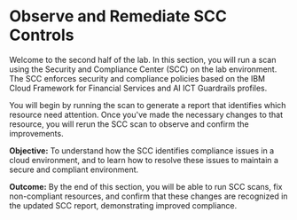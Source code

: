 # Observe and Remediate SCC Controls

Welcome to the second half of the lab. In this section, you will run a scan using the Security and Compliance Center (SCC) on the lab environment. The SCC enforces security and compliance policies based on the IBM Cloud Framework for Financial Services and AI ICT Guardrails profiles.

You will begin by running the scan to generate a report that identifies which resource need attention. Once you've made the necessary changes to that resource, you will rerun the SCC scan to observe and confirm the improvements.

**Objective:**
To understand how the SCC identifies compliance issues in a cloud environment, and to learn how to resolve these issues to maintain a secure and compliant environment.

**Outcome:**
By the end of this section, you will be able to run SCC scans, fix non-compliant resources, and confirm that these changes are recognized in the updated SCC report, demonstrating improved compliance.